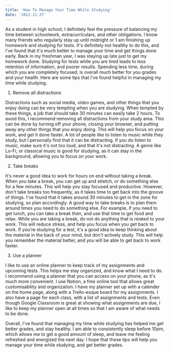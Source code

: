 ```yaml
---
title: 'How To Manage Your Time While Studying'
date: '2022-11-27'
---
```


As a student in high school, I definitely feel the pressure of balancing my time between schoolwork, extracurriculars, and other obligations. I know many friends who regularly stay up until midnight or 1 am finishing up homework and studying for tests. It's definitely not healthy to do this, and I've found that it's much better to manage your time and get things done early. Back in my freshman year, I was staying up late just to get my homework done. Studying for tests while you are tired leads to less retention of information, and poorer results. Spending less time, during which you are completely focused, is overall much better for you grades and your health. Here are some tips that I've found helpful in managing my time while studying.

1. Remove all distractions

Distractions such as social media, video games, and other things that you enjoy doing can be very tempting when you are studying. When tempted by these things, a job that should take 30 minutes can easily take 2 hours. To avoid this, I recommend removing all distractions from your study area. This can be done by turning off your phone, closing your browser, and putting away any other things that you enjoy doing. This will help you focus on your work, and get it done faster. A lot of people like to listen to music while they study, but I personally find that it can be distracting. If you do listen to music, make sure it's not too loud, and that it's not distracting. A genre like Lo-Fi, or classical music is good for studying, as it can stay in the background, allowing you to focus on your work.

2. Take breaks

It's never a good idea to work for hours on end without taking a break. When you take a break, you can get up and stretch, or do something else for a few minutes. This will help you stay focused and productive. However, don't take breaks too frequently, as it takes time to get back into the groove of things. I've found that it takes around 30 minutes to get in the zone for studying, so plan accordingly. A good way to take breaks is to plan them around times you need to do something else. For example, if you need to get lunch, you can take a break then, and use that time to get food and relax. While you are taking a break, do not do anything that is related to your work. This will reduce stress, and help you focus when you get back to work. If you're studying for a test, it's a good idea to keep thinking about the material in the back of your mind, but don't actively study. This will help you remember the material better, and you will be able to get back to work faster. 

3. Use a planner

I like to use an online planner to keep track of my assignments and upcoming tests. This helps me stay organized, and know what I need to do. I recommend using a planner that you can access on your phone, as it's much more convenient. I use Notion, a free online tool that allows great customisability and organization. I have my planner set up with a calender on the home page, along with a Trello-esque board for my assignments. I also have a page for each class, with a list of assignments and tests. Even though Google Classroom is great at showing what assignments are due, I like to keep my planner open at all times so that I am aware of what needs to be done.

Overall, I've found that managing my time while studying has helped me get better grades, and stay healthy. I am able to consistently sleep before 10pm, which allows me to get a good amount of sleep, and leave me feeling refreshed and energized the next day. I hope that these tips will help you manage your time while studying, and get better grades.
